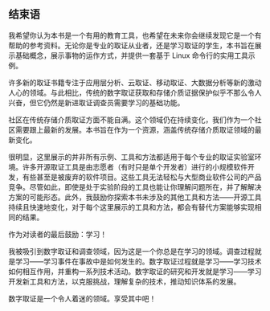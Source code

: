 ## **结束语**

我希望你认为本书是一个有用的教育工具，也希望在未来你会继续发现它是一个有帮助的参考资料。无论你是专业的取证从业者，还是学习取证的学生，本书旨在展示基础概念，展示事物的运作方式，并提供一套基于 Linux 命令行的实用工具示例。

许多新的取证书籍专注于应用层分析、云取证、移动取证、大数据分析等新的激动人心的领域。与此相比，传统的数字取证获取和存储介质证据保护似乎不那么令人兴奋，但它仍然是新进取证调查员需要学习的基础功能。

社区在传统存储介质取证方面不能自满。这个领域仍在持续变化，我们作为一个社区需要跟上最新的发展。本书旨在作为一个资源，涵盖传统存储介质取证领域的最新变化。

很明显，这里展示的并非所有示例、工具和方法都适用于每个专业的取证实验室环境。许多开源取证工具是由志愿者（有时只是单个开发者）进行的小规模软件开发，有些甚至是被废弃的软件项目。这些工具无法轻松与大型商业软件公司的产品竞争。尽管如此，即使是处于实验阶段的工具也能让你理解问题所在，并了解解决方案的可能形态。此外，我鼓励你探索本书未涉及的其他工具和方法——开源工具持续且快速地变化，对于每个这里展示的工具和方法，都会有替代方案能够实现相同的结果。

作为对读者的最后鼓励：学习！

我被吸引到数字取证和调查领域，因为这是一个你总是在学习的领域。调查过程就是学习——学习事件在事故中是如何发生的。数字取证过程就是学习——学习技术如何相互作用，并重构一系列技术活动。数字取证的研究和开发就是学习——学习开发新工具和方法，以克服挑战，理解复杂的技术，推动知识体系的发展。

数字取证是一个令人着迷的领域。享受其中吧！
